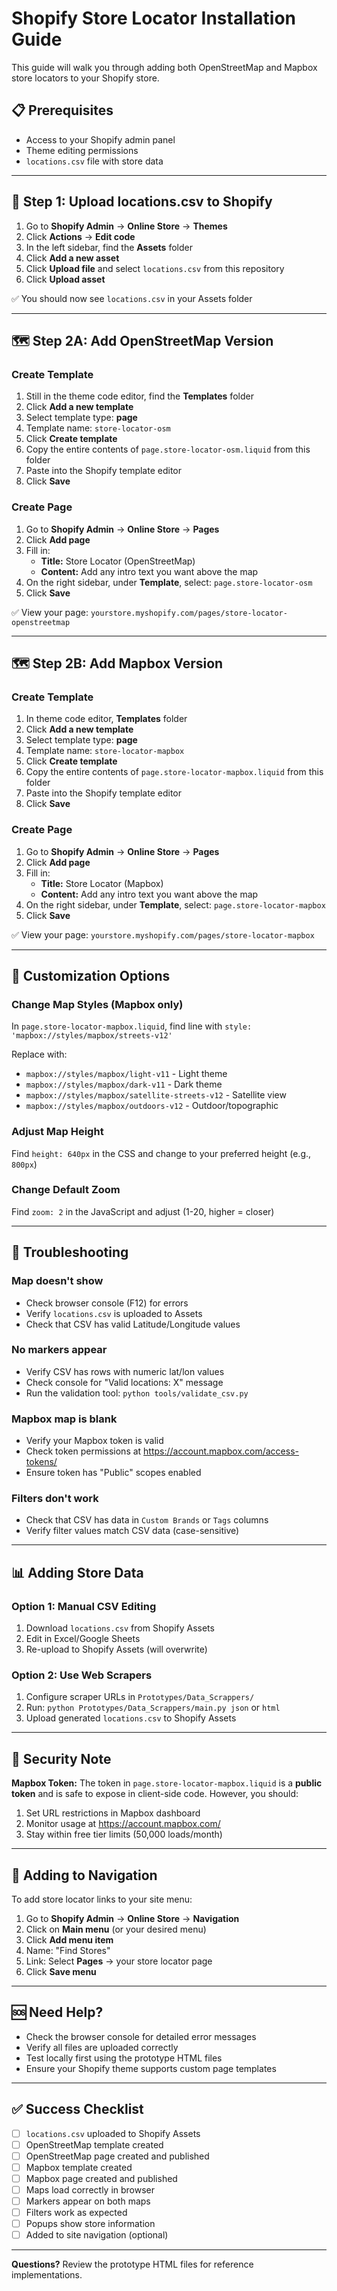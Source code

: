 # Shopify Store Locator Installation Guide

This guide will walk you through adding both OpenStreetMap and Mapbox store locators to your Shopify store.

## 📋 Prerequisites

- Access to your Shopify admin panel
- Theme editing permissions
- `locations.csv` file with store data

---

## 🚀 Step 1: Upload locations.csv to Shopify

1. Go to **Shopify Admin** → **Online Store** → **Themes**
2. Click **Actions** → **Edit code**
3. In the left sidebar, find the **Assets** folder
4. Click **Add a new asset**
5. Click **Upload file** and select `locations.csv` from this repository
6. Click **Upload asset**

✅ You should now see `locations.csv` in your Assets folder

---

## 🗺️ Step 2A: Add OpenStreetMap Version

### Create Template

1. Still in the theme code editor, find the **Templates** folder
2. Click **Add a new template**
3. Select template type: **page**
4. Template name: `store-locator-osm`
5. Click **Create template**
6. Copy the entire contents of `page.store-locator-osm.liquid` from this folder
7. Paste into the Shopify template editor
8. Click **Save**

### Create Page

1. Go to **Shopify Admin** → **Online Store** → **Pages**
2. Click **Add page**
3. Fill in:
   - **Title:** Store Locator (OpenStreetMap)
   - **Content:** Add any intro text you want above the map
4. On the right sidebar, under **Template**, select: `page.store-locator-osm`
5. Click **Save**

✅ View your page: `yourstore.myshopify.com/pages/store-locator-openstreetmap`

---

## 🗺️ Step 2B: Add Mapbox Version

### Create Template

1. In theme code editor, **Templates** folder
2. Click **Add a new template**
3. Select template type: **page**
4. Template name: `store-locator-mapbox`
5. Click **Create template**
6. Copy the entire contents of `page.store-locator-mapbox.liquid` from this folder
7. Paste into the Shopify template editor
8. Click **Save**

### Create Page

1. Go to **Shopify Admin** → **Online Store** → **Pages**
2. Click **Add page**
3. Fill in:
   - **Title:** Store Locator (Mapbox)
   - **Content:** Add any intro text you want above the map
4. On the right sidebar, under **Template**, select: `page.store-locator-mapbox`
5. Click **Save**

✅ View your page: `yourstore.myshopify.com/pages/store-locator-mapbox`

---

## 🔧 Customization Options

### Change Map Styles (Mapbox only)

In `page.store-locator-mapbox.liquid`, find line with `style: 'mapbox://styles/mapbox/streets-v12'`

Replace with:
- `mapbox://styles/mapbox/light-v11` - Light theme
- `mapbox://styles/mapbox/dark-v11` - Dark theme
- `mapbox://styles/mapbox/satellite-streets-v12` - Satellite view
- `mapbox://styles/mapbox/outdoors-v12` - Outdoor/topographic

### Adjust Map Height

Find `height: 640px` in the CSS and change to your preferred height (e.g., `800px`)

### Change Default Zoom

Find `zoom: 2` in the JavaScript and adjust (1-20, higher = closer)

---

## 🐛 Troubleshooting

### Map doesn't show
- Check browser console (F12) for errors
- Verify `locations.csv` is uploaded to Assets
- Check that CSV has valid Latitude/Longitude values

### No markers appear
- Verify CSV has rows with numeric lat/lon values
- Check console for "Valid locations: X" message
- Run the validation tool: `python tools/validate_csv.py`

### Mapbox map is blank
- Verify your Mapbox token is valid
- Check token permissions at https://account.mapbox.com/access-tokens/
- Ensure token has "Public" scopes enabled

### Filters don't work
- Check that CSV has data in `Custom Brands` or `Tags` columns
- Verify filter values match CSV data (case-sensitive)

---

## 📊 Adding Store Data

### Option 1: Manual CSV Editing
1. Download `locations.csv` from Shopify Assets
2. Edit in Excel/Google Sheets
3. Re-upload to Shopify Assets (will overwrite)

### Option 2: Use Web Scrapers
1. Configure scraper URLs in `Prototypes/Data_Scrappers/`
2. Run: `python Prototypes/Data_Scrappers/main.py json` or `html`
3. Upload generated `locations.csv` to Shopify Assets

---

## 🔐 Security Note

**Mapbox Token:** The token in `page.store-locator-mapbox.liquid` is a **public token** and is safe to expose in client-side code. However, you should:

1. Set URL restrictions in Mapbox dashboard
2. Monitor usage at https://account.mapbox.com/
3. Stay within free tier limits (50,000 loads/month)

---

## 📱 Adding to Navigation

To add store locator links to your site menu:

1. Go to **Shopify Admin** → **Online Store** → **Navigation**
2. Click on **Main menu** (or your desired menu)
3. Click **Add menu item**
4. Name: "Find Stores"
5. Link: Select **Pages** → your store locator page
6. Click **Save menu**

---

## 🆘 Need Help?

- Check the browser console for detailed error messages
- Verify all files are uploaded correctly
- Test locally first using the prototype HTML files
- Ensure your Shopify theme supports custom page templates

---

## ✅ Success Checklist

- [ ] `locations.csv` uploaded to Shopify Assets
- [ ] OpenStreetMap template created
- [ ] OpenStreetMap page created and published
- [ ] Mapbox template created
- [ ] Mapbox page created and published
- [ ] Maps load correctly in browser
- [ ] Markers appear on both maps
- [ ] Filters work as expected
- [ ] Popups show store information
- [ ] Added to site navigation (optional)

---

**Questions?** Review the prototype HTML files for reference implementations.
